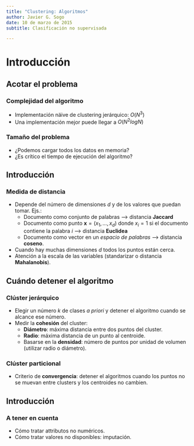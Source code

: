 ```yaml
---
title: "Clustering: Algoritmos"
author: Javier G. Sogo
date: 10 de marzo de 2015
subtitle: Clasificación no supervisada

---
```


# Introducción

## Acotar el problema

### Complejidad del algoritmo
 * Implementación näive de clustering jerárquico: $O(N^3)$
 * Una implementación mejor puede llegar a $O(N^2logN)$

### Tamaño del problema
 * ¿Podemos cargar todos los datos en memoria?
 * ¿Es crítico el tiempo de ejecución del algoritmo?


## Introducción

### Medida de distancia
 * Depende del número de dimensiones $d$ y de los valores que puedan tomar. Ejs.:
    * Documento como conjunto de palabras --> distancia **Jaccard**
    * Documento como punto $\mathbf{x}=(x_1,\dots,x_d)$ donde $x_i=1$ si el documento contiene la palabra $i$ --> distancia **Euclidea**
    * Documento como vector en un *espacio de palabras* --> distancia **coseno**.
 * Cuando hay muchas dimensiones $d$ todos los puntos están cerca.
 * Atención a la escala de las variables (standarizar o distancia **Mahalanobis**).


## Cuándo detener el algoritmo

### Clúster jerárquico
 * Elegir un número $k$ de clases *a priori* y detener el algoritmo cuando se alcance ese número.
 * Medir la **cohesión** del cluster:
   * **Diámetro**: máxima distancia entre dos puntos del cluster.
   * **Radio**: máxima distancia de un punto al centroide.
   * Basarse en la **densidad**: número de puntos por unidad de volumen (utilizar radio o diámetro).

### Clúster particional
 * Criterio de **convergencia**: detener el algoritmos cuando los puntos no se muevan entre clusters y los centroides no cambien.

## Introducción

### A tener en cuenta
 * Cómo tratar attributos no numéricos.
 * Cómo tratar valores no disponibles: imputación.
